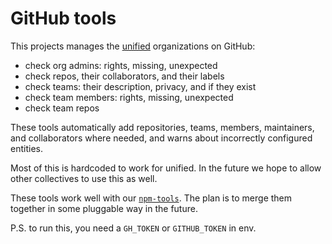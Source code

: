# GitHub tools

This projects manages the [unified][] organizations on GitHub:

* check org admins: rights, missing, unexpected
* check repos, their collaborators, and their labels
* check teams: their description, privacy, and if they exist
* check team members: rights, missing, unexpected
* check team repos

These tools automatically add repositories, teams, members, maintainers, and
collaborators where needed, and warns about incorrectly configured entities.

Most of this is hardcoded to work for unified.
In the future we hope to allow other collectives to use this as well.

These tools work well with our [`npm-tools`][npm-tools].
The plan is to merge them together in some pluggable way in the future.

P.S. to run this, you need a `GH_TOKEN` or `GITHUB_TOKEN` in env.

[unified]: https://github.com/unifiedjs

[npm-tools]: https://github.com/unifiedjs/npm-tools
